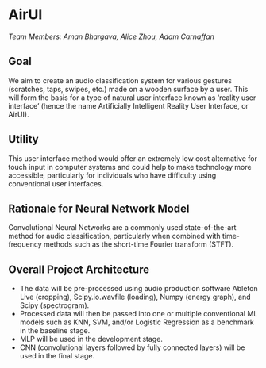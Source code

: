 # AirUI

*Team Members: Aman Bhargava, Alice Zhou, Adam Carnaffan*

## Goal 

We aim to create an audio classification system for various gestures (scratches, taps, swipes, etc.) made on a wooden surface by a user. This will form the basis for a type of natural user interface known as ‘reality user interface’ (hence the name Artificially Intelligent Reality User Interface, or AirUI).

## Utility

This user interface method would offer an extremely low cost alternative for touch input in computer systems and could help to make technology more accessible, particularly for individuals who have difficulty using conventional user interfaces. 

## Rationale for Neural Network Model

Convolutional Neural Networks are a commonly used state-of-the-art method for audio classification, particularly when combined with time-frequency methods such as the short-time Fourier transform (STFT). 

## Overall Project Architecture

- The data will be pre-processed using audio production software Ableton Live (cropping), Scipy.io.wavfile (loading), Numpy (energy graph), and Scipy (spectrogram).
- Processed data will then be passed into one or multiple conventional ML models such as KNN, SVM, and/or Logistic Regression as a benchmark in the baseline stage. 
- MLP will be used in the development stage. 
- CNN (convolutional layers followed by fully connected layers) will be used in the final stage.

